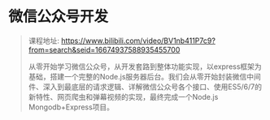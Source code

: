 # 微信公众号开发

> 课程地址: https://www.bilibili.com/video/BV1nb411P7c9?from=search&seid=16674937588935455700
>
> 从零开始学习微信公众号，从开发套路到整体功能实现，以express框架为基础，搭建一个完整的Node.js服务器后台。我们会从零开始封装微信中间件、深入到最底层的请求逻辑、详解微信公众号各个接口、使用ES5/6/7的新特性、网页爬虫和弹幕视频的实现，最终完成一个Node.js Mongodb+Express项目。

